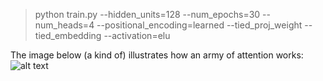 
>python train.py --hidden_units=128 --num_epochs=30 --num_heads=4 --positional_encoding=learned --tied_proj_weight --tied_embedding --activation=elu

The image below (a kind of) illustrates how an army of attention works:
![alt text](https://github.com/zhedongzheng/finch/blob/master/assets/transform20fps.gif)

